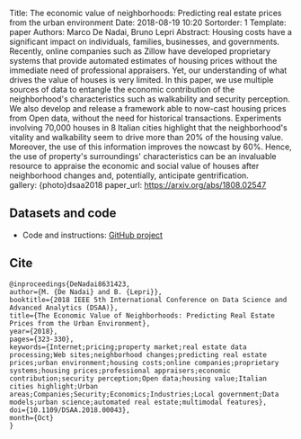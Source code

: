 Title: The economic value of neighborhoods: Predicting real estate prices from the urban environment
Date: 2018-08-19 10:20
Sortorder: 1
Template: paper
Authors: Marco De Nadai, Bruno Lepri
Abstract: Housing costs have a significant impact on individuals, families, businesses, and governments. Recently, online companies such as Zillow have developed proprietary systems that provide automated estimates of housing prices without the immediate need of professional appraisers. Yet, our understanding of what drives the value of houses is very limited. In this paper, we use multiple sources of data to entangle the economic contribution of the neighborhood's characteristics such as walkability and security perception. We also develop and release a framework able to now-cast housing prices from Open data, without the need for historical transactions. Experiments involving 70,000 houses in 8 Italian cities highlight that the neighborhood's vitality and walkability seem to drive more than 20% of the housing value. Moreover, the use of this information improves the nowcast by 60%. Hence, the use of property's surroundings' characteristics can be an invaluable resource to appraise the economic and social value of houses after neighborhood changes and, potentially, anticipate gentrification.  
gallery: {photo}dsaa2018
paper_url: https://arxiv.org/abs/1808.02547

## Datasets and code

* Code and instructions: [GitHub project](https://github.com/denadai2/real-estate-neighborhood-prediction)

## Cite

    @inproceedings{DeNadai8631423,
    author={M. {De Nadai} and B. {Lepri}},
    booktitle={2018 IEEE 5th International Conference on Data Science and Advanced Analytics (DSAA)},
    title={The Economic Value of Neighborhoods: Predicting Real Estate Prices from the Urban Environment},
    year={2018},
    pages={323-330},
    keywords={Internet;pricing;property market;real estate data processing;Web sites;neighborhood changes;predicting real estate prices;urban environment;housing costs;online companies;proprietary systems;housing prices;professional appraisers;economic contribution;security perception;Open data;housing value;Italian cities highlight;Urban areas;Companies;Security;Economics;Industries;Local government;Data models;urban science;automated real estate;multimodal features},
    doi={10.1109/DSAA.2018.00043},
    month={Oct}
    } 



